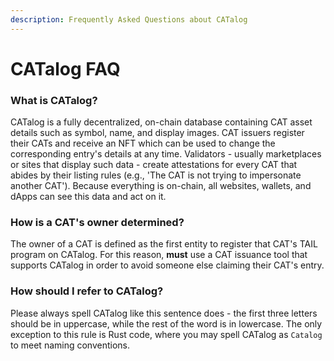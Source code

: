 ```yaml
---
description: Frequently Asked Questions about CATalog
---
```


# CATalog FAQ

### What is CATalog?

CATalog is a fully decentralized, on-chain database containing CAT asset details such as symbol, name, and display images. CAT issuers register their CATs and receive an NFT which can be used to change the corresponding entry's details at any time. Validators - usually marketplaces or sites that display such data - create attestations for every CAT that abides by their listing rules (e.g., 'The CAT is not trying to impersonate another CAT'). Because everything is on-chain, all websites, wallets, and dApps can see this data and act on it.

### How is a CAT's owner determined?

The owner of a CAT is defined as the first entity to register that CAT's TAIL program on CATalog. For this reason, **must** use a CAT issuance tool that supports CATalog in order to avoid someone else claiming their CAT's entry.

### How should I refer to CATalog?

Please always spell CATalog like this sentence does - the first three letters should be in uppercase, while the rest of the word is in lowercase. The only exception to this rule is Rust code, where you may spell CATalog as `Catalog`  to meet naming conventions.
